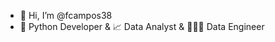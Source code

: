 - 👋 Hi, I’m @fcampos38
- 🐍 Python Developer & 📈 Data Analyst & 👨🏽‍💻 Data Engineer

<!---
fcampos38/fcampos38 is a ✨ special ✨ repository because its `README.md` (this file) appears on your GitHub profile.
You can click the Preview link to take a look at your changes.
--->
